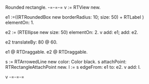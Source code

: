 Rounded rectangle.
-=-=-=
v := RTView new.

e1 :=((RTRoundedBox new borderRadius: 10; size: 50) + RTLabel )  elementOn: 1.

e2 := (RTEllipse new size: 50) elementOn: 2.
v add: e1; add: e2.

e2 translateBy: 80 @ 60.

e1 @ RTDraggable.
e2 @ RTDraggable.

s := RTArrowedLine new color: Color black.
s attachPoint: RTRectangleAttachPoint new.
l := s edgeFrom: e1 to: e2.
v add: l.

v
-=-=-=